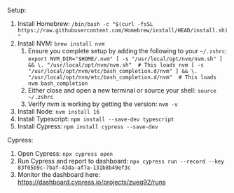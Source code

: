 Setup:
1. Install Homebrew: `/bin/bash -c "$(curl -fsSL https://raw.githubusercontent.com/Homebrew/install/HEAD/install.sh)"`
2. Install NVM: `brew install nvm`
   1. Ensure you complete setup by adding the following to your `~/.zshrc`: `export NVM_DIR="$HOME/.nvm"
      [ -s "/usr/local/opt/nvm/nvm.sh" ] && \. "/usr/local/opt/nvm/nvm.sh"  # This loads nvm
      [ -s "/usr/local/opt/nvm/etc/bash_completion.d/nvm" ] && \. "/usr/local/opt/nvm/etc/bash_completion.d/nvm"  # This loads nvm bash_completion`
   2. Either close and open a new terminal or source your shell: `source ~/.zshrc`
   3. Verify nvm is working by getting the version: `nvm -v`
3. Install Node: `nvm install 16`
4. Install Typescript: `npm install --save-dev typescript`
5. Install Cypress: `npm install cypress --save-dev`

Cypress:
1. Open Cypress: `npx cypress open`
2. Run Cypress and report to dashboard: `npx cypress run --record --key 83f05b9c-7baf-43da-af7a-131b8b49ef3c`
3. Monitor the dashboard here: https://dashboard.cypress.io/projects/zueq92/runs
